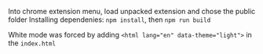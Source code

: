 Into chrome extension menu, load unpacked extension and chose the public folder
Installing dependenies: `npm install`, then `npm run build`

White mode was forced by adding `<html lang="en" data-theme="light">` in the `index.html`